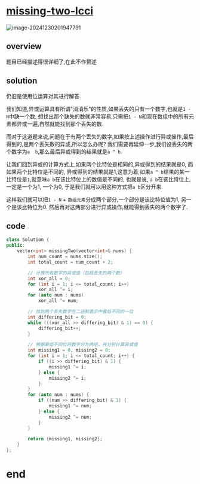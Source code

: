 # [missing-two-lcci](https://leetcode.cn/problems/missing-two-lcci)

![image-20241230201947791](https://md-wind.oss-cn-nanjing.aliyuncs.com/md/20241230201947876.png)

## overview

题目已经描述得很详细了,在此不作赘述

## solution

仍旧是使用位运算对其进行解答. 

我们知道,异或运算具有所谓"消消乐"的性质,如果丢失的只有一个数字,也就是`1 - N`中缺一个数, 想找出那个缺失的数就非常容易,只需把`1 - N`和现在数组中的所有元素都异或一遍,自然就能找到那个丢失的数.

而对于这道题来说,问题在于有两个丢失的数字,如果按上述操作进行异或操作,最后得到的,是两个丢失数的异或,所以怎么办呢? 我们需要再延伸一步,我们设丢失的两个数字为`a  b`,那么最后异或得到的结果就是`a ^ b`.

让我们回到异或的计算方式上,如果两个比特位是相同的,异或得到的结果就是0, 而如果两个比特位是不同的, 异或得到的结果就是1,这意为着,如果`a ^ b`结果的某一比特位是`1`,就意味`a b`在该比特位上的数值是不同的, 也就是说, `a b`在该比特位上,一定是一个为1, 一个为0, 于是我们就可以用这种方式把`a b`区分开来.

这样我们就可以把`1 - N` + `数组元素`分成两个部分,一个部分是该比特位值为1, 另一个是该比特位为0. 然后再对这两部分进行异或操作,就能得到丢失的两个数字了.

## code

```cpp
class Solution {
public:
    vector<int> missingTwo(vector<int>& nums) {
        int num_count = nums.size();
        int total_count = num_count + 2;

        // 计算所有数字的异或值（包括丢失的两个数）
        int xor_all = 0;
        for (int i = 1; i <= total_count; i++)
            xor_all ^= i;
        for (auto num : nums)
            xor_all ^= num;

        // 找到两个丢失数字在二进制表示中最低不同的一位
        int differing_bit = 0;
        while (((xor_all >> differing_bit) & 1) == 0) {
            differing_bit++;
        }

        // 根据最低不同位将数字分为两组，并分别计算异或值
        int missing1 = 0, missing2 = 0;
        for (int i = 1; i <= total_count; i++) {
            if ((i >> differing_bit) & 1) {
                missing1 ^= i;
            } else {
                missing2 ^= i;
            }
        }
        for (auto num : nums) {
            if ((num >> differing_bit) & 1) {
                missing1 ^= num;
            } else {
                missing2 ^= num;
            }
        }

        return {missing1, missing2};
    }
};
```

# end

